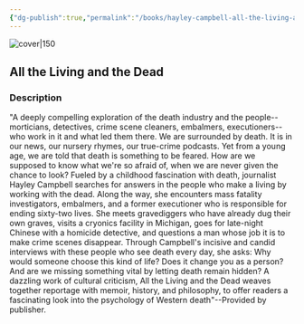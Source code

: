 ```yaml
---
{"dg-publish":true,"permalink":"/books/hayley-campbell-all-the-living-and-the-dead/","title":"\"All the Living and the Dead\"","tags":["non-fiction","history","science"]}
---
```




![cover|150](http://books.google.com/books/content?id=38JT0QEACAAJ&printsec=frontcover&img=1&zoom=1&source=gbs_api)

## All the Living and the Dead

### Description

"A deeply compelling exploration of the death industry and the people--morticians, detectives, crime scene cleaners, embalmers, executioners--who work in it and what led them there. We are surrounded by death. It is in our news, our nursery rhymes, our true-crime podcasts. Yet from a young age, we are told that death is something to be feared. How are we supposed to know what we're so afraid of, when we are never given the chance to look? Fueled by a childhood fascination with death, journalist Hayley Campbell searches for answers in the people who make a living by working with the dead. Along the way, she encounters mass fatality investigators, embalmers, and a former executioner who is responsible for ending sixty-two lives. She meets gravediggers who have already dug their own graves, visits a cryonics facility in Michigan, goes for late-night Chinese with a homicide detective, and questions a man whose job it is to make crime scenes disappear. Through Campbell's incisive and candid interviews with these people who see death every day, she asks: Why would someone choose this kind of life? Does it change you as a person? And are we missing something vital by letting death remain hidden? A dazzling work of cultural criticism, All the Living and the Dead weaves together reportage with memoir, history, and philosophy, to offer readers a fascinating look into the psychology of Western death"--Provided by publisher.
```